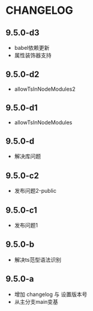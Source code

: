 # CHANGELOG 


## 9.5.0-d3

- babel依赖更新
- 属性装饰器支持

## 9.5.0-d2

- allowTsInNodeModules2

## 9.5.0-d1

- allowTsInNodeModules

## 9.5.0-d

- 解决库问题

## 9.5.0-c2

- 发布问题2-public

## 9.5.0-c1

- 发布问题1

## 9.5.0-b

- 解决ts范型语法识别

## 9.5.0-a

- 增加 changelog 与 设置版本号
- 从主分支main变基




